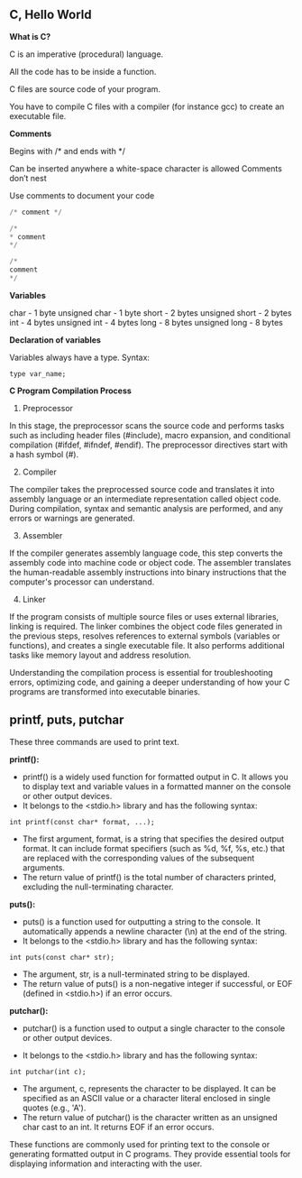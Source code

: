 ## C, Hello World

**What is C?**

C is an imperative (procedural) language. 

All the code has to be inside a function. 

C files are source code of your program.


You have to compile C files with a compiler (for instance gcc) to create an executable file.

**Comments**

Begins with /* and ends with */

Can be inserted anywhere a white-space character is allowed
Comments don’t nest

Use comments to document your code

```python
/* comment */

/*
* comment
*/

/*
comment
*/

```
**Variables**

char - 1 byte
unsigned char - 1 byte
short - 2 bytes
unsigned short - 2 bytes
int - 4 bytes
unsigned int - 4 bytes
long - 8 bytes
unsigned long - 8 bytes

**Declaration of variables**

Variables always have a type. Syntax:
```
type var_name;
```
**C Program Compilation Process**

1. Preprocessor

In this stage, the preprocessor scans the source code and performs tasks such as including header files (#include), macro expansion, and conditional compilation (#ifdef, #ifndef, #endif). The preprocessor directives start with a hash symbol (#).

2. Compiler

The compiler takes the preprocessed source code and translates it into assembly language or an intermediate representation called object code. During compilation, syntax and semantic analysis are performed, and any errors or warnings are generated.

3. Assembler

If the compiler generates assembly language code, this step converts the assembly code into machine code or object code. The assembler translates the human-readable assembly instructions into binary instructions that the computer's processor can understand.

4. Linker

If the program consists of multiple source files or uses external libraries, linking is required. The linker combines the object code files generated in the previous steps, resolves references to external symbols (variables or functions), and creates a single executable file. It also performs additional tasks like memory layout and address resolution.

Understanding the compilation process is essential for troubleshooting errors, optimizing code, and gaining a deeper understanding of how your C programs are transformed into executable binaries.



## printf, puts, putchar

These three commands are used to print text.

**printf():**

* printf() is a widely used function for formatted output in C. It allows you to display text and variable values in a formatted manner on the console or other output devices.
* It belongs to the <stdio.h> library and has the following syntax: 
```
int printf(const char* format, ...);
```
* The first argument, format, is a string that specifies the desired output format. It can include format specifiers (such as %d, %f, %s, etc.) that are replaced with the corresponding values of the subsequent arguments.
* The return value of printf() is the total number of characters printed, excluding the null-terminating character.

**puts():**

* puts() is a function used for outputting a string to the console. It automatically appends a newline character (\n) at the end of the string.
* It belongs to the <stdio.h> library and has the following syntax:
``` 
int puts(const char* str);
```

* The argument, str, is a null-terminated string to be displayed.
* The return value of puts() is a non-negative integer if successful, or EOF (defined in <stdio.h>) if an error occurs.

**putchar():**

* putchar() is a function used to output a single character to the console or other output devices.

* It belongs to the <stdio.h> library and has the following syntax:
```
int putchar(int c);
```
* The argument, c, represents the character to be displayed. It can be specified as an ASCII value or a character literal enclosed in single quotes (e.g., 'A').
* The return value of putchar() is the character written as an unsigned char cast to an int. It returns EOF if an error occurs.

These functions are commonly used for printing text to the console or generating formatted output in C programs. They provide essential tools for displaying information and interacting with the user.
